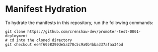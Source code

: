 # Manifest Hydration

To hydrate the manifests in this repository, run the following commands:

```shell
git clone https://github.com/crenshaw-dev/promoter-test-0001-deployment
# cd into the cloned directory
git checkout ee4f6058390de5a278c5c9a0b4bba337afaa34bd
```
